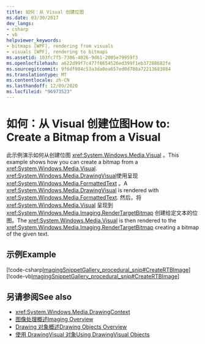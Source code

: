 ```yaml
---
title: 如何：从 Visual 创建位图
ms.date: 03/30/2017
dev_langs:
- csharp
- vb
helpviewer_keywords:
- bitmaps [WPF], rendering from visuals
- visuals [WPF], rendering to bitmaps
ms.assetid: 103fc7f5-7306-4026-9d61-2005e79959f3
ms.openlocfilehash: a622d99f7c477f8654526ed399f1eb37288682fe
ms.sourcegitcommit: 9f6df084c53a3da0ea657ed0d708a72213683084
ms.translationtype: MT
ms.contentlocale: zh-CN
ms.lasthandoff: 12/09/2020
ms.locfileid: "96973523"
---
```

# <a name="how-to-create-a-bitmap-from-a-visual"></a><span data-ttu-id="65439-102">如何：从 Visual 创建位图</span><span class="sxs-lookup"><span data-stu-id="65439-102">How to: Create a Bitmap from a Visual</span></span>
<span data-ttu-id="65439-103">此示例演示如何从创建位图 <xref:System.Windows.Media.Visual> 。</span><span class="sxs-lookup"><span data-stu-id="65439-103">This example shows how you can create a bitmap from a <xref:System.Windows.Media.Visual>.</span></span> <span data-ttu-id="65439-104"><xref:System.Windows.Media.DrawingVisual>使用呈现 <xref:System.Windows.Media.FormattedText> 。</span><span class="sxs-lookup"><span data-stu-id="65439-104">A <xref:System.Windows.Media.DrawingVisual> is rendered with <xref:System.Windows.Media.FormattedText>.</span></span> <span data-ttu-id="65439-105">然后，将 <xref:System.Windows.Media.Visual> 呈现到 <xref:System.Windows.Media.Imaging.RenderTargetBitmap> 创建给定文本的位图。</span><span class="sxs-lookup"><span data-stu-id="65439-105">The <xref:System.Windows.Media.Visual> is then rendered to the <xref:System.Windows.Media.Imaging.RenderTargetBitmap> creating a bitmap of the given text.</span></span>  
  
## <a name="example"></a><span data-ttu-id="65439-106">示例</span><span class="sxs-lookup"><span data-stu-id="65439-106">Example</span></span>  
 [!code-csharp[ImagingSnippetGallery_procedural_snip#CreateRTBImage](~/samples/snippets/csharp/VS_Snippets_Wpf/ImagingSnippetGallery_procedural_snip/CSharp/RenderTargetBitmapExample.cs#creatertbimage)]
 [!code-vb[ImagingSnippetGallery_procedural_snip#CreateRTBImage](~/samples/snippets/visualbasic/VS_Snippets_Wpf/ImagingSnippetGallery_procedural_snip/VB/RenderTargetBitmapExample.vb#creatertbimage)]  
  
## <a name="see-also"></a><span data-ttu-id="65439-107">另请参阅</span><span class="sxs-lookup"><span data-stu-id="65439-107">See also</span></span>

- <xref:System.Windows.Media.DrawingContext>
- [<span data-ttu-id="65439-108">图像处理概述</span><span class="sxs-lookup"><span data-stu-id="65439-108">Imaging Overview</span></span>](imaging-overview.md)
- [<span data-ttu-id="65439-109">Drawing 对象概述</span><span class="sxs-lookup"><span data-stu-id="65439-109">Drawing Objects Overview</span></span>](drawing-objects-overview.md)
- [<span data-ttu-id="65439-110">使用 DrawingVisual 对象</span><span class="sxs-lookup"><span data-stu-id="65439-110">Using DrawingVisual Objects</span></span>](using-drawingvisual-objects.md)
